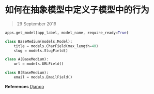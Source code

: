 # 如何在抽象模型中定义子模型中的行为
> 29 September 2019

```python
apps.get_model(app_label, model_name, require_ready=True)
```

```python
class BaseMedium(models.Model):
    title = models.CharField(max_length=40)
    slug = models.SlugField()

class A(BaseMedium):
    url = models.URLField()

class B(BaseMedium):
    email = models.EmailField()
```

**References**
[Django](https://docs.djangoproject.com/en/2.2/ref/applications/#django.apps.apps.get_model)

